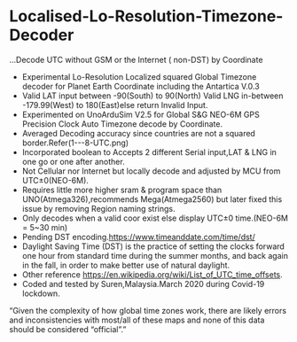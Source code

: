 # Localised-Lo-Resolution-Timezone-Decoder
...Decode UTC without GSM or the Internet ( non-DST) by Coordinate 

- Experimental Lo-Resolution Localized squared Global Timezone decoder for Planet Earth Coordinate including the Antartica V.0.3
- Valid LAT input between -90(South) to 90(North) Valid LNG in-between -179.99(West) to 180(East)else return Invalid Input.
- Experimented on UnoArduSim V2.5 for Global S&G NEO-6M GPS Precision Clock Auto Timezone decode by Coordinate.
- Averaged Decoding accuracy since countries are not a squared border.Refer(1---8-UTC.png)
- Incorporated boolean to Accepts 2 different Serial input,LAT & LNG in one go or one after another.
- Not Cellular nor Internet but locally decode and adjusted by MCU from UTC±0(NEO-6M).
- Requires little more higher sram & program space than UNO(Atmega326),recommends Mega(Atmega2560) but later fixed this issue by removing   Region naming strings.
- Only decodes when a valid coor exist else display UTC±0 time.(NEO-6M = 5~30 min)
- Pending DST encoding.https://www.timeanddate.com/time/dst/
- Daylight Saving Time (DST) is the practice of setting the clocks forward one hour from standard time during the summer months, and back   again in the fall, in order to make better use of natural daylight.
- Other reference https://en.wikipedia.org/wiki/List_of_UTC_time_offsets.
- Coded and tested by Suren,Malaysia.March 2020 during Covid-19 lockdown.

“Given the complexity of how global time zones work, there are likely errors and inconsistencies with most/all of these maps and none of this data should be considered “official”.”


